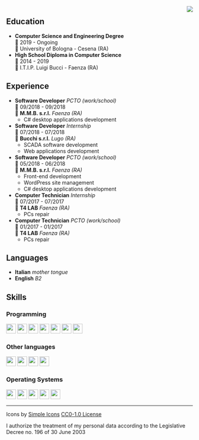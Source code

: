 <img align="right" src="https://zxing.org/w/chart?cht=qr&chs=350x350&chld=L&choe=UTF-8&chl=MECARD%3AN%3AManuel+Quarneti%3BURL%3Ahttps%5C%3A%2F%2Fquarno.xyz%3BEMAIL%3Amanuelquarneti%40gmail.com%3BADR%3ACotignola+RA%2C+Italy%3B%3B" />

## Education

- **Computer Science and Engineering Degree**\
📆 2019 - Ongoing\
📍 University of Bologna - Cesena (RA)
- **High School Diploma in Computer Science**\
📆 2014 - 2019\
📍 I.T.I.P. Luigi Bucci - Faenza (RA)

## Experience

- **Software Developer** _PCTO (work/school)_\
📆 09/2018 - 09/2018\
📍 **M.M.B. s.r.l.** _Faenza (RA)_
  - C# desktop applications development
- **Software Developer** _Internship_\
📆 07/2018 - 07/2018\
📍 **Bucchi s.r.l.** _Lugo (RA)_
  - SCADA software development
  - Web applications development
- **Software Developer** _PCTO (work/school)_\
📆 05/2018 - 06/2018\
📍 **M.M.B. s.r.l.** _Faenza (RA)_
  - Front-end development
  - WordPress site management
  - C# desktop applications development
- **Computer Technician** _Internship_\
📆 07/2017 - 07/2017\
📍 **T4 LAB** _Faenza (RA)_
  - PCs repair
- **Computer Technician** _PCTO (work/school)_\
📆 01/2017 - 01/2017\
📍 **T4 LAB** _Faenza (RA)_
  - PCs repair

## Languages

- **Italian** _mother tongue_
- **English** _B2_

## Skills

### Programming

<img width="26px" src="https://cdn.jsdelivr.net/npm/simple-icons@v3/icons/python.svg" /> <img width="26px" src="https://cdn.jsdelivr.net/npm/simple-icons@v3/icons/c.svg" /> <img width="26px" src="https://cdn.jsdelivr.net/npm/simple-icons@v3/icons/cplusplus.svg" /> <img width="26px" src="https://cdn.jsdelivr.net/npm/simple-icons@v3/icons/csharp.svg" /> <img width="26px" src="https://cdn.jsdelivr.net/npm/simple-icons@v3/icons/go.svg" /> <img width="26px" src="https://cdn.jsdelivr.net/npm/simple-icons@v3/icons/php.svg" /> <img width="26px" src="https://cdn.jsdelivr.net/npm/simple-icons@v3/icons/gnubash.svg" />

### Other languages

<img width="26px" src="https://cdn.jsdelivr.net/npm/simple-icons@v3/icons/latex.svg" /> <img width="26px" src="https://cdn.jsdelivr.net/npm/simple-icons@v3/icons/html5.svg" /> <img width="26px" src="https://cdn.jsdelivr.net/npm/simple-icons@v3/icons/css3.svg" /> <img width="26px" src="https://cdn.jsdelivr.net/npm/simple-icons@v3/icons/mysql.svg" />

### Operating Systems

<img width="26px" src="https://cdn.jsdelivr.net/npm/simple-icons@v3/icons/windows.svg" /> <img width="26px" src="https://cdn.jsdelivr.net/npm/simple-icons@v3/icons/ubuntu.svg" /> <img width="26px" src="https://cdn.jsdelivr.net/npm/simple-icons@v3/icons/debian.svg" /> <img width="26px" src="https://cdn.jsdelivr.net/npm/simple-icons@v3/icons/fedora.svg" /> <img width="26px" src="https://cdn.jsdelivr.net/npm/simple-icons@v3/icons/archlinux.svg" />

---

Icons by [Simple Icons](https://simpleicons.org/) [CC0-1.0 License](https://raw.githubusercontent.com/simple-icons/simple-icons/develop/LICENSE.md)

I authorize the treatment of my personal data according to the Legislative Decree no. 196 of 30 June 2003
